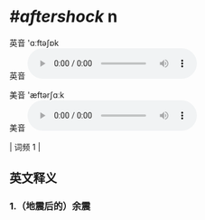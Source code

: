 # ***\#aftershock*** n
英音 'ɑːftəʃɒk  
英音
<audio src="./media/aftershock1_AAC.aac" controls="controls"></audio>

美音 'æftərʃɑːk  
美音
<audio src="./media/aftershock2_AAC.aac" controls="controls"></audio>



| 词频 1 |  

英文释义
---
### 1.**（地震后的）余震**  


